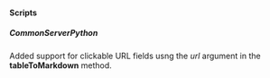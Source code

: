 
#### Scripts
##### CommonServerPython
Added support for clickable URL fields usng the *url* argument in the **tableToMarkdown** method.
